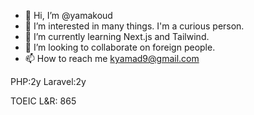 - 👋 Hi, I’m @yamakoud
- 👀 I’m interested in many things. I'm a curious person.
- 🌱 I’m currently learning Next.js and Tailwind.
- 💞️ I’m looking to collaborate on foreign people.
- 📫 How to reach me kyamad9@gmail.com

PHP:2y
Laravel:2y

TOEIC L&R: 865

<!---
yamakoud/yamakoud is a ✨ special ✨ repository because its `README.md` (this file) appears on your GitHub profile.
You can click the Preview link to take a look at your changes.
--->
